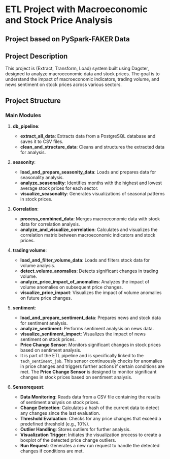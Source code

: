 # ETL Project with Macroeconomic and Stock Price Analysis

## Project based on PySpark-FAKER Data

## Project Description

This project is (Extract, Transform, Load) system built using Dagster, designed to analyze macroeconomic data and stock prices. The goal is to understand the impact of macroeconomic indicators, trading volume, and news sentiment on stock prices across various sectors.

## Project Structure

### Main Modules

1. **db_pipeline**:
   - **extract_all_data**: Extracts data from a PostgreSQL database and saves it to CSV files.
   - **clean_and_structure_data**: Cleans and structures the extracted data for analysis.

2. **seasonity**:
   - **load_and_prepare_seasonity_data**: Loads and prepares data for seasonality analysis.
   - **analyze_seasonality**: Identifies months with the highest and lowest average stock prices for each sector.
   - **visualize_seasonality**: Generates visualizations of seasonal patterns in stock prices.

3. **Correlation**:
   - **process_combined_data**: Merges macroeconomic data with stock data for correlation analysis.
   - **analyze_and_visualize_correlation**: Calculates and visualizes the correlation matrix between macroeconomic indicators and stock prices.

4. **trading volume**:
   - **load_and_filter_volume_data**: Loads and filters stock data for volume analysis.
   - **detect_volume_anomalies**: Detects significant changes in trading volume.
   - **analyze_price_impact_of_anomalies**: Analyzes the impact of volume anomalies on subsequent price changes.
   - **visualize_price_impact**: Visualizes the impact of volume anomalies on future price changes.

5. **sentiment**:
   - **load_and_prepare_sentiment_data**: Prepares news and stock data for sentiment analysis.
   - **analyze_sentiment**: Performs sentiment analysis on news data.
   - **visualize_sentiment_impact**: Visualizes the impact of news sentiment on stock prices.
   - **Price Change Sensor**: Monitors significant changes in stock prices based on sentiment analysis.
   - It is part of the ETL pipeline and is specifically linked to the `tech_sentiment_job`. This sensor continuously checks for anomalies in price changes and triggers further actions if certain conditions are met.
   The **Price Change Sensor** is designed to monitor significant changes in stock prices based on sentiment analysis.

6. **Sensorequest**:
   - **Data Monitoring**: Reads data from a CSV file containing the results of sentiment analysis on stock prices.
   - **Change Detection**: Calculates a hash of the current data to detect any changes since the last evaluation.
   - **Threshold Evaluation**: Checks for any price changes that exceed a predefined threshold (e.g., 10%).
   - **Outlier Handling**: Stores outliers for further analysis.
   - **Visualization Trigger**: Initiates the visualization process to create a boxplot of the detected price change outliers.
   - **Run Request**: Generates a new run request to handle the detected changes if conditions are met.
